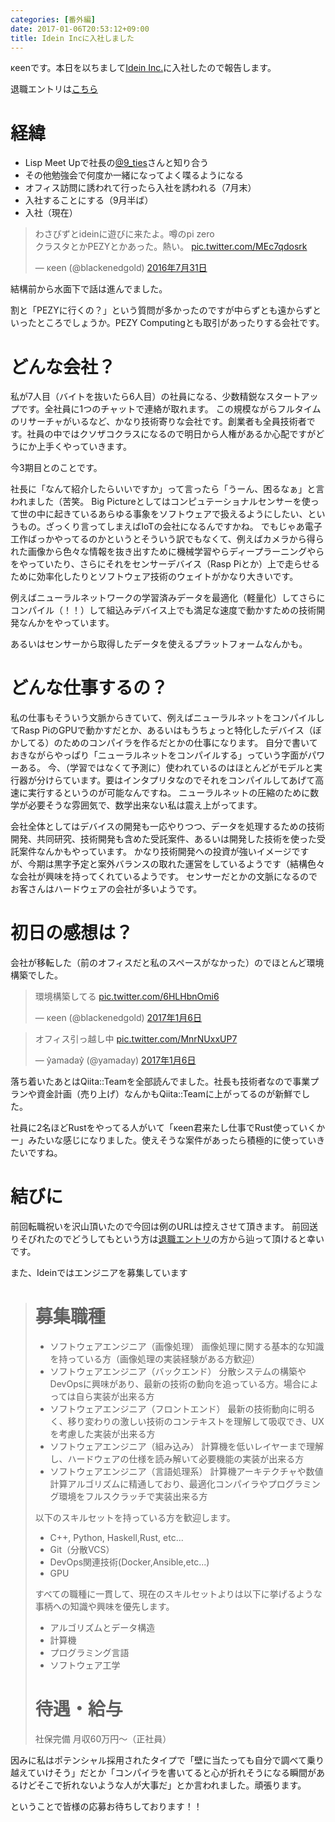 ```yaml
---
categories: [番外編]
date: 2017-01-06T20:53:12+09:00
title: Idein Incに入社しました
---
```


κeenです。本日を以ちまして[Idein Inc.](http://idein.jp/)に入社したので報告します。

退職エントリは[こちら](http://keens.github.io/blog/2016/11/30/saiba_e_jientowotaishokushimashita/)

<!--more-->

# 経緯
* Lisp Meet Upで社長の[@9_ties](https://twitter.com/9_ties)さんと知り合う
* その他勉強会で何度か一緒になってよく喋るようになる
* オフィス訪問に誘われて行ったら入社を誘われる（7月末）
* 入社することにする（9月半ば）
* 入社（現在）

<blockquote class="twitter-tweet" data-lang="ja"><p lang="ja" dir="ltr">わさびずとideinに遊びに来たよ。噂のpi zero<br>クラスタとかPEZYとかあった。熱い。 <a href="https://t.co/MEc7qdosrk">pic.twitter.com/MEc7qdosrk</a></p>&mdash; κeen (@blackenedgold) <a href="https://twitter.com/blackenedgold/status/759655196628615168">2016年7月31日</a></blockquote>
<script async src="//platform.twitter.com/widgets.js" charset="utf-8"></script>

結構前から水面下で話は進んでました。

割と「PEZYに行くの？」という質問が多かったのですが中らずとも遠からずといったところでしょうか。PEZY Computingとも取引があったりする会社です。

# どんな会社？
私が7人目（バイトを抜いたら6人目）の社員になる、少数精鋭なスタートアップです。全社員に1つのチャットで連絡が取れます。
この規模ながらフルタイムのリサーチャがいるなど、かなり技術寄りな会社です。創業者も全員技術者です。社員の中ではクソザコクラスになるので明日から人権があるか心配ですがどうにか上手くやっていきます。

今3期目とのことです。

社長に「なんて紹介したらいいですか」って言ったら「うーん、困るなぁ」と言われました（苦笑。
Big Pictureとしてはコンピュテーショナルセンサーを使って世の中に起きているあらゆる事象をソフトウェアで扱えるようにしたい、というもの。ざっくり言ってしまえばIoTの会社になるんですかね。
でもじゃあ電子工作ばっかやってるのかというとそういう訳でもなくて、例えばカメラから得られた画像から色々な情報を抜き出すために機械学習やらディープラーニングやらをやっていたり、さらにそれをセンサーデバイス（Rasp Piとか）上で走らせるために効率化したりとソフトウェア技術のウェイトがかなり大きいです。

例えばニューラルネットワークの学習済みデータを最適化（軽量化）してさらにコンパイル（！！）して組込みデバイス上でも満足な速度で動かすための技術開発なんかをやっています。

あるいはセンサーから取得したデータを使えるプラットフォームなんかも。

# どんな仕事するの？
私の仕事もそういう文脈からきていて、例えばニューラルネットをコンパイルしてRasp PiのGPUで動かすだとか、あるいはもうちょっと特化したデバイス（ぼかしてる）のためのコンパイラを作るだとかの仕事になります。
自分で書いておきながらやっぱり「ニューラルネットをコンパイルする」っていう字面がパワーある。
今、（学習ではなくて予測に）使われているのはほとんどがモデルと実行器が分けらています。要はインタプリタなのでそれをコンパイルしてあげて高速に実行するというのが可能なんですね。
ニューラルネットの圧縮のために数学が必要そうな雰囲気で、数学出来ない私は震え上がってます。

会社全体としてはデバイスの開発も一応やりつつ、データを処理するための技術開発、共同研究、技術開発も含めた受託案件、あるいは開発した技術を使った受託案件なんかもやっています。
かなり技術開発への投資が強いイメージですが、今期は黒字予定と案外バランスの取れた運営をしているようです（結構色々な会社が興味を持ってくれているようです。
センサーだとかの文脈になるのでお客さんはハードウェアの会社が多いようです。


# 初日の感想は？

会社が移転した（前のオフィスだと私のスペースがなかった）のでほとんど環境構築でした。

<blockquote class="twitter-tweet" data-lang="ja"><p lang="ja" dir="ltr">環境構築してる <a href="https://t.co/6HLHbnOmi6">pic.twitter.com/6HLHbnOmi6</a></p>&mdash; κeen (@blackenedgold) <a href="https://twitter.com/blackenedgold/status/817252587703414789">2017年1月6日</a></blockquote>
<script async src="//platform.twitter.com/widgets.js" charset="utf-8"></script>

<blockquote class="twitter-tweet" data-lang="ja"><p lang="ja" dir="ltr">オフィス引っ越し中 <a href="https://t.co/MnrNUxxUP7">pic.twitter.com/MnrNUxxUP7</a></p>&mdash; y͛amaday͛ (@yamaday) <a href="https://twitter.com/yamaday/status/817203674036305921">2017年1月6日</a></blockquote>
<script async src="//platform.twitter.com/widgets.js" charset="utf-8"></script>

落ち着いたあとはQiita::Teamを全部読んでました。社長も技術者なので事業プランや資金計画（売り上げ）なんかもQiita::Teamに上がってるのが新鮮でした。

社員に2名ほどRustをやってる人がいて「κeen君来たし仕事でRust使っていくかー」みたいな感じになりました。使えそうな案件があったら積極的に使っていきたいですね。

# 結びに
前回転職祝いを沢山頂いたので今回は例のURLは控えさせて頂きます。
前回送りそびれたのでどうしてもという方は[退職エントリ](http://keens.github.io/blog/2016/11/30/saiba_e_jientowotaishokushimashita/)の方から辿って頂けると幸いです。

また、Ideinではエンジニアを募集しています

> # 募集職種
> * ソフトウェアエンジニア（画像処理）
>     画像処理に関する基本的な知識を持っている方（画像処理の実装経験がある方歓迎）
> * ソフトウェアエンジニア（バックエンド）
>     分散システムの構築やDevOpsに興味があり、最新の技術の動向を追っている方。場合によっては自ら実装が出来る方
> * ソフトウェアエンジニア（フロントエンド）
>     最新の技術動向に明るく、移り変わりの激しい技術のコンテキストを理解して吸収でき、UXを考慮した実装が出来る方
> * ソフトウェアエンジニア（組み込み）
>     計算機を低いレイヤーまで理解し、ハードウェアの仕様を読み解いて必要機能の実装が出来る方
> * ソフトウェアエンジニア（言語処理系）
>     計算機アーキテクチャや数値計算アルゴリズムに精通しており、最適化コンパイラやプログラミング環境をフルスクラッチで実装出来る方
>
> 以下のスキルセットを持っている方を歓迎します。
>
> * C++, Python, Haskell,Rust, etc...
> * Git（分散VCS）
> * DevOps関連技術(Docker,Ansible,etc...)
> * GPU
>
> すべての職種に一貫して、現在のスキルセットよりは以下に挙げるような事柄への知識や興味を優先します。
>
> * アルゴリズムとデータ構造
> * 計算機
> * プログラミング言語
> * ソフトウェア工学
>
> # 待遇・給与
> 社保完備 月収60万円〜（正社員）


因みに私はポテンシャル採用されたタイプで「壁に当たっても自分で調べて乗り越えていけそう」だとか「コンパイラを書いてると心が折れそうになる瞬間があるけどそこで折れないような人が大事だ」とか言われました。頑張ります。

ということで皆様の応募お待ちしております！！

